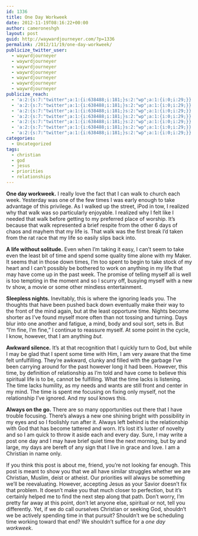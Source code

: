 ```yaml
---
id: 1336
title: One Day Workweek
date: 2012-11-19T08:16:22+00:00
author: cameroneshgh
layout: post
guid: http://waywardjourneyer.com/?p=1336
permalink: /2012/11/19/one-day-workweek/
publicize_twitter_user:
  - waywrdjourneyer
  - waywrdjourneyer
  - waywrdjourneyer
  - waywrdjourneyer
  - waywrdjourneyer
  - waywrdjourneyer
  - waywrdjourneyer
publicize_reach:
  - 'a:2:{s:7:"twitter";a:1:{i:638488;i:181;}s:2:"wp";a:1:{i:0;i:29;}}'
  - 'a:2:{s:7:"twitter";a:1:{i:638488;i:181;}s:2:"wp";a:1:{i:0;i:29;}}'
  - 'a:2:{s:7:"twitter";a:1:{i:638488;i:181;}s:2:"wp";a:1:{i:0;i:29;}}'
  - 'a:2:{s:7:"twitter";a:1:{i:638488;i:181;}s:2:"wp";a:1:{i:0;i:29;}}'
  - 'a:2:{s:7:"twitter";a:1:{i:638488;i:181;}s:2:"wp";a:1:{i:0;i:29;}}'
  - 'a:2:{s:7:"twitter";a:1:{i:638488;i:181;}s:2:"wp";a:1:{i:0;i:29;}}'
  - 'a:2:{s:7:"twitter";a:1:{i:638488;i:181;}s:2:"wp";a:1:{i:0;i:29;}}'
categories:
  - Uncategorized
tags:
  - christian
  - god
  - jesus
  - priorities
  - relationships
---
```

**One day workweek.** I really love the fact that I can walk to church each week. Yesterday was one of the few times I was early enough to take advantage of this privilege. As I walked up the street, iPod in tow, I realized why that walk was so particularly enjoyable. I realized why I felt like I needed that walk before getting to my preferred place of worship. It&#8217;s because that walk represented a brief respite from the other 6 days of chaos and mayhem that my life is. That walk was the first break I&#8217;d taken from the rat race that my life so easily slips back into.

**A life without solitude.** Even when I&#8217;m taking it easy, I can&#8217;t seem to take even the least bit of time and spend some quality time alone with my Maker. It seems that in those down times, I&#8217;m too spent to begin to take stock of my heart and I can&#8217;t possibly be bothered to work on anything in my life that may have come up in the past week. The promise of telling myself all is well is too tempting in the moment and so I scurry off, busying myself with a new tv show, a movie or some other mindless entertainment.

**Sleepless nights.** Inevitably, this is where the ignoring leads you. The thoughts that have been pushed back down eventually make their way to the front of the mind again, but at the least opportune time. Nights become shorter as I&#8217;ve found myself more often than not tossing and turning. Days blur into one another and fatigue, a mind, body and soul sort, sets in. But &#8220;I&#8217;m fine, I&#8217;m fine,&#8221; I continue to reassure myself. At some point in the cycle, I know, however, that I am anything _but_.

**Awkward silence.** It&#8217;s at that recognition that I quickly turn to God, but while I may be glad that I spent some time with Him, I am very aware that the time felt unfulfilling. They&#8217;re awkward, clunky and filled with the garbage I&#8217;ve been carrying around for the past however long it had been. However, this time, by definition of relationship as I&#8217;m told and have come to believe this spiritual life is to be, cannot be fulfilling. What the time lacks is listening. The time lacks humility, as my needs and wants are still front and center in my mind. The time is spent me focusing on fixing only myself, not the relationship I&#8217;ve ignored. And my soul knows this.

**Always on the go.** There are so many opportunities out there that I have trouble focusing. There&#8217;s always a new one shining bright with possibility in my eyes and so I foolishly run after it. Always left behind is the relationship with God that has become tattered and worn. It&#8217;s lost it&#8217;s luster of novelty and so I am quick to throw it aside each and every day. Sure, I may write a post one day and I may have brief quiet time the next morning, but by and large, my days are bereft of any sign that I live in grace and love. I am a Christian in name only.

If you think this post is about me, friend, you&#8217;re not looking far enough. This post is meant to show you that we all have similar struggles whether we are Christian, Muslim, deist or atheist. Our priorities will always be something we&#8217;ll be reevaluating. However, accepting Jesus as your Savior doesn&#8217;t fix that problem. It doesn&#8217;t make you that much closer to perfection, but it&#8217;s certainly helped me to find the next step along that path. Don&#8217;t worry, I&#8217;m pretty far away at this point, don&#8217;t let anyone else, spiritual or not, tell you differently. Yet, if we do call ourselves Christian or seeking God, shouldn&#8217;t we be actively spending time in that pursuit? Shouldn&#8217;t we be scheduling time working toward that end? We shouldn&#8217;t suffice for a _one day workweek_.